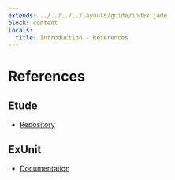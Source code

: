 ```yaml
---
extends: ../../../../layouts/guide/index.jade
block: content
locals:
  title: Introduction - References
---
```


# References

## Etude

* [Repository](https://github.com/camshaft/etude)

## ExUnit

* [Documentation](http://elixir-lang.org/docs/stable/ex_unit/)
